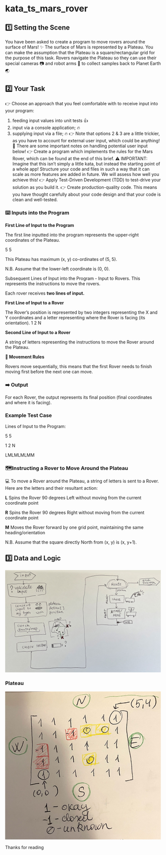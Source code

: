 # kata_ts_mars_rover

## 1️⃣ Setting the Scene

You have been asked to create a program to move rovers around the surface of Mars! ✨
The surface of Mars is represented by a Plateau. You can make the assumption that the Plateau is a square/rectangular grid for the purpose of this task.
Rovers navigate the Plateau so they can use their special cameras 📷 and robot arms 🦾 to collect samples back to Planet Earth 🌏

## 2️⃣ Your Task

👉 Choose an approach that you feel comfortable with to receive input into your program:

1. feeding input values into unit tests 👍
2. input via a console application; 🔥
3. supplying input via a file; 🔥
   👉 Note that options 2 & 3 are a little trickier, as you have to account for external user input, which could be anything! 👀
   There are some important notes on handling potential user input below!
   👉 Create a program which implements the rules for the Mars Rover, which can be found at the end of this brief.
   ⚠️ IMPORTANT: Imagine that this isn’t simply a little kata, but instead the starting point of a whole app!
   Structure your code and files in such a way that it can scale as more features are added in future. We will assess how well you achieve this!
   👉 Apply Test-Driven Development (TDD) to test-drive your solution as you build it.
   👉 Create production-quality code. This means you have thought carefully about your code design and that your code is clean and well-tested.

### ⌨️ Inputs into the Program

**First Line of Input to the Program**

The first line inputted into the program represents the upper-right coordinates of the Plateau.

5 5

This Plateau has maximum (x, y) co-ordinates of (5, 5).

N.B. Assume that the lower-left coordinate is (0, 0).

Subsequent Lines of Input into the Program - Input to Rovers. This represents the instructions to move the rovers.

Each rover receives **two lines of input.**

**First Line of Input to a Rover**

The Rover’s position is represented by two integers representing the X and Y coordinates and a letter representing where the Rover is facing (its orientation).
1 2 N

**Second Line of Input to a Rover**

A string of letters representing the instructions to move the Rover around the Plateau.

**📏 Movement Rules**

Rovers move sequentially, this means that the first Rover needs to finish moving first before the next one can move.

### ➡️ Output

For each Rover, the output represents its final position (final coordinates and where it is facing).

### Example Test Case

Lines of Input to the Program:

5 5

1 2 N

LMLMLMLMM

### 🗺️Instructing a Rover to Move Around the Plateau

💻 To move a Rover around the Plateau, a string of letters is sent to a Rover.
Here are the letters and their resultant action:

**L** Spins the Rover 90 degrees Left without moving from the current coordinate point

**R** Spins the Rover 90 degrees Right without moving from the current coordinate point

**M** Moves the Rover forward by one grid point, maintaining the same heading/orientation

N.B. Assume that the square directly North from (x, y) is (x, y+1).

## 3️⃣ Data and Logic

![Flow Chart for Mars Kata](https://github.com/ZannaP/kata_ts_mars_rover/blob/main/docs/Mars-Rover-Kata-Logic.jpg)

### Plateau

![Flow Chart for Mars Kata](https://github.com/ZannaP/kata_ts_mars_rover/blob/main/docs/Mars-Rover-Kata-Plateau.jpg)

Thanks for reading
